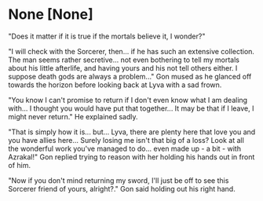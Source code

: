 # None [None]
"Does it matter if it is true if the mortals believe it, I wonder?"

"I will check with the Sorcerer, then... if he has such an extensive collection. The man seems rather secretive... not even bothering to tell my mortals about his little afterlife, and having yours and his not tell others either. I suppose death gods are always a problem..." Gon mused as he glanced off towards the horizon before looking back at Lyva with a sad frown.

"You know I can't promise to return if I don't even know what I am dealing with... I thought you would have put that together... It may be that if I leave, I might never return." He explained sadly. 

"That is simply how it is... but... Lyva, there are plenty here that love you and you have allies here... Surely losing me isn't that big of a loss? Look at all the wonderful work you've managed to do... even made up - a bit - with Azrakal!" Gon replied trying to reason with her holding his hands out in front of him.

"Now if you don't mind returning my sword, I'll just be off to see this Sorcerer friend of yours, alright?." Gon said holding out his right hand.
